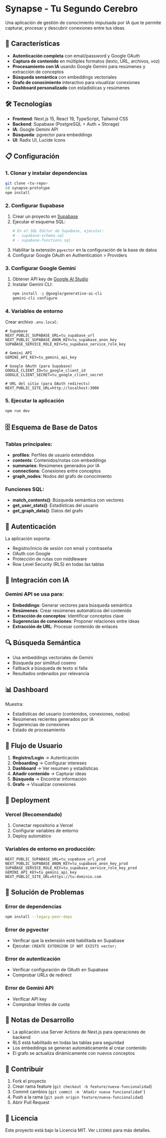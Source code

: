 # Synapse - Tu Segundo Cerebro

Una aplicación de gestión de conocimiento impulsada por IA que te permite capturar, procesar y descubrir conexiones entre tus ideas.

## 🚀 Características

- **Autenticación completa** con email/password y Google OAuth
- **Captura de contenido** en múltiples formatos (texto, URL, archivos, voz)
- **Procesamiento con IA** usando Google Gemini para resúmenes y extracción de conceptos
- **Búsqueda semántica** con embeddings vectoriales
- **Grafo de conocimiento** interactivo para visualizar conexiones
- **Dashboard personalizado** con estadísticas y resúmenes

## 🛠️ Tecnologías

- **Frontend**: Next.js 15, React 19, TypeScript, Tailwind CSS
- **Backend**: Supabase (PostgreSQL + Auth + Storage)
- **IA**: Google Gemini API
- **Búsqueda**: pgvector para embeddings
- **UI**: Radix UI, Lucide Icons

## 📋 Configuración

### 1. Clonar y instalar dependencias

```bash
git clone <tu-repo>
cd synapse-prototype
npm install
```

### 2. Configurar Supabase

1. Crear un proyecto en [Supabase](https://supabase.com)
2. Ejecutar el esquema SQL:
   ```bash
   # En el SQL Editor de Supabase, ejecutar:
   # - supabase-schema.sql
   # - supabase-functions.sql
   ```
3. Habilitar la extensión `pgvector` en la configuración de la base de datos
4. Configurar Google OAuth en Authentication > Providers

### 3. Configurar Google Gemini

1. Obtener API key de [Google AI Studio](https://makersuite.google.com/app/apikey)
2. Instalar Gemini CLI:
   ```bash
   npm install -g @google/generative-ai-cli
   gemini-cli configure
   ```

### 4. Variables de entorno

Crear archivo `.env.local`:

```env
# Supabase
NEXT_PUBLIC_SUPABASE_URL=tu_supabase_url
NEXT_PUBLIC_SUPABASE_ANON_KEY=tu_supabase_anon_key
SUPABASE_SERVICE_ROLE_KEY=tu_supabase_service_role_key

# Gemini API
GEMINI_API_KEY=tu_gemini_api_key

# Google OAuth (para Supabase)
GOOGLE_CLIENT_ID=tu_google_client_id
GOOGLE_CLIENT_SECRET=tu_google_client_secret

# URL del sitio (para OAuth redirects)
NEXT_PUBLIC_SITE_URL=http://localhost:3000
```

### 5. Ejecutar la aplicación

```bash
npm run dev
```

## 🗄️ Esquema de Base de Datos

### Tablas principales:

- **profiles**: Perfiles de usuario extendidos
- **contents**: Contenidos/notas con embeddings
- **summaries**: Resúmenes generados por IA
- **connections**: Conexiones entre conceptos
- **graph_nodes**: Nodos del grafo de conocimiento

### Funciones SQL:

- **match_contents()**: Búsqueda semántica con vectores
- **get_user_stats()**: Estadísticas del usuario
- **get_graph_data()**: Datos del grafo

## 🔐 Autenticación

La aplicación soporta:
- Registro/inicio de sesión con email y contraseña
- OAuth con Google
- Protección de rutas con middleware
- Row Level Security (RLS) en todas las tablas

## 🤖 Integración con IA

### Gemini API se usa para:
- **Embeddings**: Generar vectores para búsqueda semántica
- **Resúmenes**: Crear resúmenes automáticos del contenido
- **Extracción de conceptos**: Identificar conceptos clave
- **Sugerencias de conexiones**: Proponer relaciones entre ideas
- **Extracción de URL**: Procesar contenido de enlaces

## 🔍 Búsqueda Semántica

- Usa embeddings vectoriales de Gemini
- Búsqueda por similitud coseno
- Fallback a búsqueda de texto si falla
- Resultados ordenados por relevancia

## 📊 Dashboard

Muestra:
- Estadísticas del usuario (contenidos, conexiones, nodos)
- Resúmenes recientes generados por IA
- Sugerencias de conexiones
- Estado de procesamiento

## 🎯 Flujo de Usuario

1. **Registro/Login** → Autenticación
2. **Onboarding** → Configurar intereses
3. **Dashboard** → Ver resumen y estadísticas
4. **Añadir contenido** → Capturar ideas
5. **Búsqueda** → Encontrar información
6. **Grafo** → Visualizar conexiones

## 🚀 Deployment

### Vercel (Recomendado)

1. Conectar repositorio a Vercel
2. Configurar variables de entorno
3. Deploy automático

### Variables de entorno en producción:

```env
NEXT_PUBLIC_SUPABASE_URL=tu_supabase_url_prod
NEXT_PUBLIC_SUPABASE_ANON_KEY=tu_supabase_anon_key_prod
SUPABASE_SERVICE_ROLE_KEY=tu_supabase_service_role_key_prod
GEMINI_API_KEY=tu_gemini_api_key
NEXT_PUBLIC_SITE_URL=https://tu-dominio.com
```

## 🐛 Solución de Problemas

### Error de dependencias
```bash
npm install --legacy-peer-deps
```

### Error de pgvector
- Verificar que la extensión esté habilitada en Supabase
- Ejecutar: `CREATE EXTENSION IF NOT EXISTS vector;`

### Error de autenticación
- Verificar configuración de OAuth en Supabase
- Comprobar URLs de redirect

### Error de Gemini API
- Verificar API key
- Comprobar límites de cuota

## 📝 Notas de Desarrollo

- La aplicación usa Server Actions de Next.js para operaciones de backend
- RLS está habilitado en todas las tablas para seguridad
- Los embeddings se generan automáticamente al crear contenido
- El grafo se actualiza dinámicamente con nuevos conceptos

## 🤝 Contribuir

1. Fork el proyecto
2. Crear rama feature (`git checkout -b feature/nueva-funcionalidad`)
3. Commit cambios (`git commit -m 'Añadir nueva funcionalidad'`)
4. Push a la rama (`git push origin feature/nueva-funcionalidad`)
5. Abrir Pull Request

## 📄 Licencia

Este proyecto está bajo la Licencia MIT. Ver `LICENSE` para más detalles.